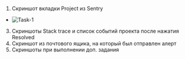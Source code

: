 1. Скриншот вкладки Project из Sentry
 * ![Task-1]()
3. Cкриншоты Stack trace и список событий проекта после нажатия Resolved
4. Скриншот из почтового ящика, на который был отправлен алерт
5. Скриншоты при выполнении доп. задания
